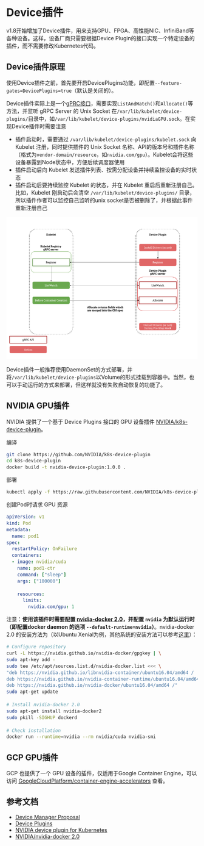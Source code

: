 # Device插件

v1.8开始增加了Device插件，用来支持GPU、FPGA、高性能NIC、InfiniBand等各种设备。这样，设备厂商只需要根据Device Plugin的接口实现一个特定设备的插件，而不需要修改Kubernetes代码。

## Device插件原理

使用Device插件之前，首先要开启DevicePlugins功能，即配置`--feature-gates=DevicePlugins=true`（默认是关闭的）。

Device插件实际上是一个[gPRC接口](https://github.com/kubernetes/community/blob/master/contributors/design-proposals/resource-management/device-plugin.md)，需要实现`ListAndWatch()`和`Allocate()`等方法，并监听 gRPC Server 的 Unix Socket 在`/var/lib/kubelet/device-plugins/`目录中，如`/var/lib/kubelet/device-plugins/nvidiaGPU.sock`。在实现Device插件时需要注意

- 插件启动时，需要通过 `/var/lib/kubelet/device-plugins/kubelet.sock` 向 Kubelet 注册，同时提供插件的 Unix Socket 名称、API的版本号和插件名称（格式为`vendor-domain/resource`，如`nvidia.com/gpu`）。Kubelet会将这些设备暴露到Node状态中，方便后续调度器使用
- 插件启动后向 Kubelet 发送插件列表、按需分配设备并持续监控设备的实时状态
- 插件启动后要持续监控 Kubelet 的状态，并在 Kubelet 重启后重新注册自己。比如，Kubelet 刚启动后会清空 `/var/lib/kubelet/device-plugins/` 目录，所以插件作者可以监控自己监听的unix socket是否被删除了，并根据此事件重新注册自己

![](images/device-plugin-overview.png)

Device插件一般推荐使用DaemonSet的方式部署，并将`/var/lib/kubelet/device-plugins`以Volume的形式挂载到容器中。当然，也可以手动运行的方式来部署，但这样就没有失败自动恢复的功能了。

## NVIDIA GPU插件

NVIDIA 提供了一个基于 Device Plugins 接口的 GPU 设备插件 [NVIDIA/k8s-device-plugin](https://github.com/NVIDIA/k8s-device-plugin)。

编译

```sh
git clone https://github.com/NVIDIA/k8s-device-plugin
cd k8s-device-plugin
docker build -t nvidia-device-plugin:1.0.0 .
```

部署

```sh
kubectl apply -f https://raw.githubusercontent.com/NVIDIA/k8s-device-plugin/master/nvidia-device-plugin.yml
```

创建Pod时请求 GPU 资源

```yaml
apiVersion: v1
kind: Pod
metadata:
  name: pod1
spec:
  restartPolicy: OnFailure
  containers:
  - image: nvidia/cuda
    name: pod1-ctr
    command: ["sleep"]
    args: ["100000"]

    resources:
      limits:
        nvidia.com/gpu: 1
```

注意：**使用该插件时需要配置 [nvidia-docker 2.0](https://github.com/NVIDIA/nvidia-docker/tree/2.0#nvidia-runtime)，并配置 `nvidia` 为默认运行时 （即配置docker daemon 的选项 `--default-runtime=nvidia`）**。nvidia-docker 2.0 的安装方法为（以Ubuntu Xenial为例，其他系统的安装方法可以参考[这里](http://nvidia.github.io/nvidia-docker/)）：

```sh
# Configure repository
curl -L https://nvidia.github.io/nvidia-docker/gpgkey | \
sudo apt-key add -
sudo tee /etc/apt/sources.list.d/nvidia-docker.list <<< \
"deb https://nvidia.github.io/libnvidia-container/ubuntu16.04/amd64 /
deb https://nvidia.github.io/nvidia-container-runtime/ubuntu16.04/amd64 /
deb https://nvidia.github.io/nvidia-docker/ubuntu16.04/amd64 /"
sudo apt-get update

# Install nvidia-docker 2.0
sudo apt-get install nvidia-docker2
sudo pkill -SIGHUP dockerd

# Check installation
docker run --runtime=nvidia --rm nvidia/cuda nvidia-smi
```

## GCP GPU插件

GCP 也提供了一个 GPU 设备的插件，仅适用于Google Container Engine，可以访问 [GoogleCloudPlatform/container-engine-accelerators](https://github.com/GoogleCloudPlatform/container-engine-accelerators) 查看。

## 参考文档

- [Device Manager Proposal](https://github.com/kubernetes/community/blob/master/contributors/design-proposals/resource-management/device-plugin.md)
- [Device Plugins](https://kubernetes.io/docs/concepts/cluster-administration/device-plugins/)
- [NVIDIA device plugin for Kubernetes](https://github.com/NVIDIA/k8s-device-plugin)
- [NVIDIA/nvidia-docker 2.0](https://github.com/NVIDIA/nvidia-docker/tree/2.0)
